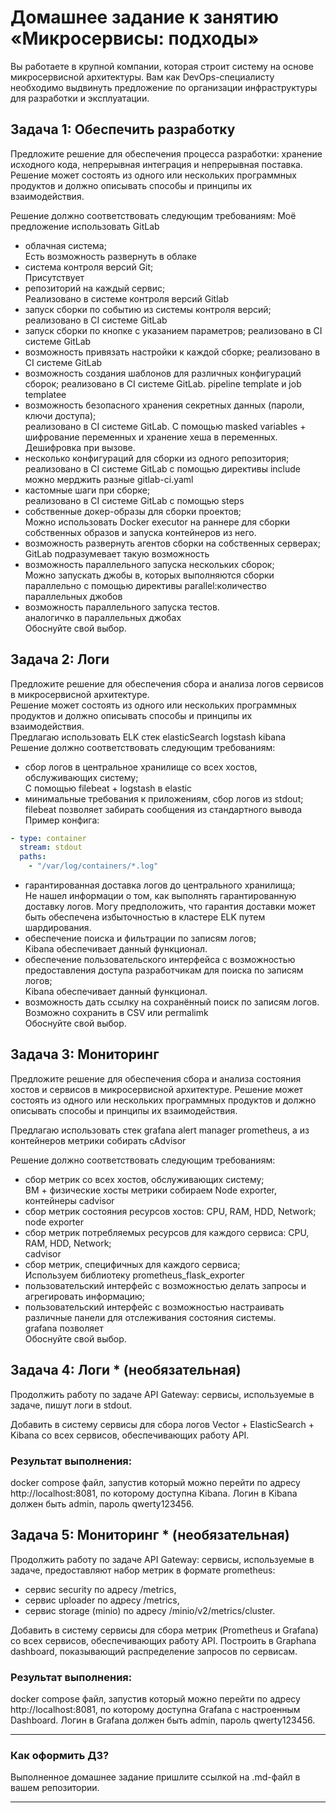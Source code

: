 # Домашнее задание к занятию «Микросервисы: подходы»

Вы работаете в крупной компании, которая строит систему на основе микросервисной архитектуры.
Вам как DevOps-специалисту необходимо выдвинуть предложение по организации инфраструктуры для разработки и эксплуатации.


## Задача 1: Обеспечить разработку

Предложите решение для обеспечения процесса разработки: хранение исходного кода, непрерывная интеграция и непрерывная поставка. 
Решение может состоять из одного или нескольких программных продуктов и должно описывать способы и принципы их взаимодействия.

Решение должно соответствовать следующим требованиям:
Моё предложение использовать GitLab
- облачная система;  
Есть возможность развернуть в облаке
- система контроля версий Git;  
Присутствует  
- репозиторий на каждый сервис;  
Реализовано в системе контроля версий Gitlab  
- запуск сборки по событию из системы контроля версий;  
реализовано в CI системе GitLab  
- запуск сборки по кнопке с указанием параметров;
реализовано в CI системе GitLab
- возможность привязать настройки к каждой сборке;
реализовано в CI системе GitLab
- возможность создания шаблонов для различных конфигураций сборок;
реализовано в CI системе GitLab. pipeline template и job templatee  
- возможность безопасного хранения секретных данных (пароли, ключи доступа);  
реализовано в CI системе GitLab. С помощью masked variables + шифрование переменных и хранение хеша в переменных. Дешифровка при вызове.  
- несколько конфигураций для сборки из одного репозитория;  
реализовано в CI системе GitLab с помощью директивы include можно мерджить разные gitlab-ci.yaml  
- кастомные шаги при сборке;  
реализовано в CI системе GitLab с помощью steps  
- собственные докер-образы для сборки проектов;  
Можно использовать Docker executor на раннере для сборки собственных образов и запуска контейнеров из него.  
- возможность развернуть агентов сборки на собственных серверах;  
GitLab подразумевает такую возможность  
- возможность параллельного запуска нескольких сборок;  
Можно запускать джобы в, которых выполняются сборки параллельно с помощью директивы parallel:количество параллельных джобов  
- возможность параллельного запуска тестов.  
аналогичко в параллельных джобах  
Обоснуйте свой выбор.

## Задача 2: Логи

Предложите решение для обеспечения сбора и анализа логов сервисов в микросервисной архитектуре.  
Решение может состоять из одного или нескольких программных продуктов и должно описывать способы и принципы их взаимодействия.  
Предлагаю использовать ELK стек elasticSearch logstash kibana  
Решение должно соответствовать следующим требованиям:  
- сбор логов в центральное хранилище со всех хостов, обслуживающих систему;  
С помощью filebeat + logstash в elastic  
- минимальные требования к приложениям, сбор логов из stdout;  
filebeat позволяет забирать сообщения из стандартного вывода  
Пример конфига:  
```yml
- type: container
  stream: stdout
  paths:
    - "/var/log/containers/*.log"
```
- гарантированная доставка логов до центрального хранилища;  
Не нашел информации о том, как выполнять гарантированную доставку логов. Могу предположить, что гарантия доставки может быть обеспечена избыточностью в кластере ELK путем шардирования.  
- обеспечение поиска и фильтрации по записям логов;  
Kibana обеспечивает данный функционал.  
- обеспечение пользовательского интерфейса с возможностью предоставления доступа разработчикам для поиска по записям логов;  
Kibana обеспечивает данный функционал.  
- возможность дать ссылку на сохранённый поиск по записям логов.  
Возможно сохранить в CSV или permalimk  
Обоснуйте свой выбор.

## Задача 3: Мониторинг

Предложите решение для обеспечения сбора и анализа состояния хостов и сервисов в микросервисной архитектуре.
Решение может состоять из одного или нескольких программных продуктов и должно описывать способы и принципы их взаимодействия.
  
 Предлагаю использовать стек grafana alert manager prometheus, а из контейнеров метрики собирать cAdvisor  
   
Решение должно соответствовать следующим требованиям:  
- сбор метрик со всех хостов, обслуживающих систему;  
ВМ + физические хосты метрики собираем Node exporter, контейнеры cadvisor  
- сбор метрик состояния ресурсов хостов: CPU, RAM, HDD, Network;  
node exporter  
- сбор метрик потребляемых ресурсов для каждого сервиса: CPU, RAM, HDD, Network;  
cadvisor  
- сбор метрик, специфичных для каждого сервиса;  
Используем библиотеку prometheus_flask_exporter  
- пользовательский интерфейс с возможностью делать запросы и агрегировать информацию;  
- пользовательский интерфейс с возможностью настраивать различные панели для отслеживания состояния системы.  
grafana позволяет  
Обоснуйте свой выбор.

## Задача 4: Логи * (необязательная)

Продолжить работу по задаче API Gateway: сервисы, используемые в задаче, пишут логи в stdout. 

Добавить в систему сервисы для сбора логов Vector + ElasticSearch + Kibana со всех сервисов, обеспечивающих работу API.

### Результат выполнения: 

docker compose файл, запустив который можно перейти по адресу http://localhost:8081, по которому доступна Kibana.
Логин в Kibana должен быть admin, пароль qwerty123456.


## Задача 5: Мониторинг * (необязательная)

Продолжить работу по задаче API Gateway: сервисы, используемые в задаче, предоставляют набор метрик в формате prometheus:

- сервис security по адресу /metrics,
- сервис uploader по адресу /metrics,
- сервис storage (minio) по адресу /minio/v2/metrics/cluster.

Добавить в систему сервисы для сбора метрик (Prometheus и Grafana) со всех сервисов, обеспечивающих работу API.
Построить в Graphana dashboard, показывающий распределение запросов по сервисам.

### Результат выполнения: 

docker compose файл, запустив который можно перейти по адресу http://localhost:8081, по которому доступна Grafana с настроенным Dashboard.
Логин в Grafana должен быть admin, пароль qwerty123456.

---

### Как оформить ДЗ?

Выполненное домашнее задание пришлите ссылкой на .md-файл в вашем репозитории.

---
